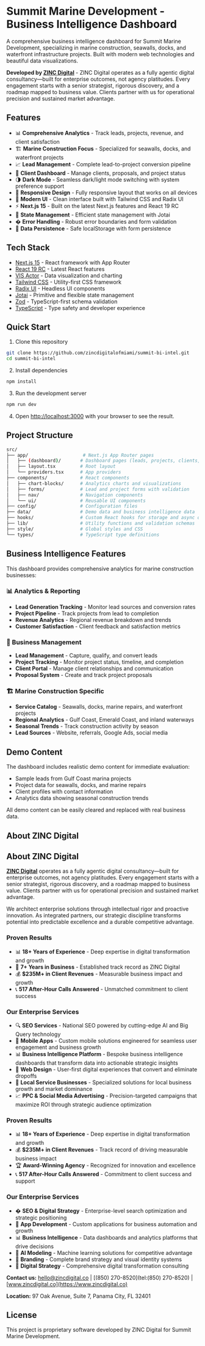 # Summit Marine Development - Business Intelligence Dashboard

A comprehensive business intelligence dashboard for Summit Marine Development, specializing in marine construction, seawalls, docks, and waterfront infrastructure projects. Built with modern web technologies and beautiful data visualizations.

**Developed by [ZINC Digital](https://www.zincdigital.co)** - ZINC Digital operates as a fully agentic digital consultancy—built for enterprise outcomes, not agency platitudes. Every engagement starts with a senior strategist, rigorous discovery, and a roadmap mapped to business value. Clients partner with us for operational precision and sustained market advantage.

## Features

- 📊 **Comprehensive Analytics** - Track leads, projects, revenue, and client satisfaction
- 🏗️ **Marine Construction Focus** - Specialized for seawalls, docks, and waterfront projects
- 📈 **Lead Management** - Complete lead-to-project conversion pipeline
- 💼 **Client Dashboard** - Manage clients, proposals, and project status
- 🌗 **Dark Mode** - Seamless dark/light mode switching with system preference support
- 📱 **Responsive Design** - Fully responsive layout that works on all devices
- 🎨 **Modern UI** - Clean interface built with Tailwind CSS and Radix UI
- ⚡️ **Next.js 15** - Built on the latest Next.js features and React 19 RC
- 🔄 **State Management** - Efficient state management with Jotai
- �️ **Error Handling** - Robust error boundaries and form validation
- 💾 **Data Persistence** - Safe localStorage with form persistence

## Tech Stack

- [Next.js 15](https://nextjs.org/) - React framework with App Router
- [React 19 RC](https://react.dev/) - Latest React features
- [VIS Actor](https://visactor.io/) - Data visualization and charting
- [Tailwind CSS](https://tailwindcss.com/) - Utility-first CSS framework
- [Radix UI](https://radix-ui.com/) - Headless UI components
- [Jotai](https://jotai.org/) - Primitive and flexible state management
- [Zod](https://zod.dev/) - TypeScript-first schema validation
- [TypeScript](https://www.typescriptlang.org/) - Type safety and developer experience

## Quick Start

1. Clone this repository

```bash
git clone https://github.com/zincdigitalofmiami/summit-bi-intel.git
cd summit-bi-intel
```

2. Install dependencies

```bash
npm install
```

3. Run the development server

```bash
npm run dev
```

4. Open [http://localhost:3000](http://localhost:3000) with your browser to see the result.

## Project Structure

```bash
src/
├── app/                    # Next.js App Router pages
│   ├── (dashboard)/       # Dashboard pages (leads, projects, clients, etc.)
│   ├── layout.tsx         # Root layout
│   └── providers.tsx      # App providers
├── components/            # React components
│   ├── chart-blocks/      # Analytics charts and visualizations
│   ├── forms/             # Lead and project forms with validation
│   ├── nav/               # Navigation components
│   └── ui/                # Reusable UI components
├── config/                # Configuration files
├── data/                  # Demo data and business intelligence data
├── hooks/                 # Custom React hooks for storage and async operations
├── lib/                   # Utility functions and validation schemas
├── style/                 # Global styles and CSS
└── types/                 # TypeScript type definitions
```

## Business Intelligence Features

This dashboard provides comprehensive analytics for marine construction businesses:

### 📊 Analytics & Reporting
- **Lead Generation Tracking** - Monitor lead sources and conversion rates
- **Project Pipeline** - Track projects from lead to completion
- **Revenue Analytics** - Regional revenue breakdown and trends
- **Customer Satisfaction** - Client feedback and satisfaction metrics

### 💼 Business Management
- **Lead Management** - Capture, qualify, and convert leads
- **Project Tracking** - Monitor project status, timeline, and completion
- **Client Portal** - Manage client relationships and communication
- **Proposal System** - Create and track project proposals

### 🏗️ Marine Construction Specific
- **Service Catalog** - Seawalls, docks, marine repairs, and waterfront projects
- **Regional Analytics** - Gulf Coast, Emerald Coast, and inland waterways
- **Seasonal Trends** - Track construction activity by season
- **Lead Sources** - Website, referrals, Google Ads, social media

## Demo Content

The dashboard includes realistic demo content for immediate evaluation:
- Sample leads from Gulf Coast marina projects
- Project data for seawalls, docks, and marine repairs
- Client profiles with contact information
- Analytics data showing seasonal construction trends

All demo content can be easily cleared and replaced with real business data.

## About ZINC Digital

## About ZINC Digital

**[ZINC Digital](https://www.zincdigital.co)** operates as a fully agentic digital consultancy—built for enterprise outcomes, not agency platitudes. Every engagement starts with a senior strategist, rigorous discovery, and a roadmap mapped to business value. Clients partner with us for operational precision and sustained market advantage.

We architect enterprise solutions through intellectual rigor and proactive innovation. As integrated partners, our strategic discipline transforms potential into predictable excellence and a durable competitive advantage.

### Proven Results
- 📊 **18+ Years of Experience** - Deep expertise in digital transformation and growth
- 🏢 **7+ Years in Business** - Established track record as ZINC Digital
- 💰 **$235M+ in Client Revenues** - Measurable business impact and growth
- 📞 **517 After-Hour Calls Answered** - Unmatched commitment to client success

### Our Enterprise Services
- 🔍 **SEO Services** - National SEO powered by cutting-edge AI and Big Query technology
- 📱 **Mobile Apps** - Custom mobile solutions engineered for seamless user engagement and business growth
- 📊 **Business Intelligence Platform** - Bespoke business intelligence dashboards that transform data into actionable strategic insights
- 🎨 **Web Design** - User-first digital experiences that convert and eliminate dropoffs
- 🏢 **Local Service Businesses** - Specialized solutions for local business growth and market dominance
- 📈 **PPC & Social Media Advertising** - Precision-targeted campaigns that maximize ROI through strategic audience optimization

### Proven Results
- 📊 **18+ Years of Experience** - Deep expertise in digital transformation and growth
- 💰 **$235M+ in Client Revenues** - Track record of driving measurable business impact
- 🏆 **Award-Winning Agency** - Recognized for innovation and excellence
- 📞 **517 After-Hour Calls Answered** - Commitment to client success and support

### Our Enterprise Services
- � **SEO & Digital Strategy** - Enterprise-level search optimization and strategic positioning
- 📱 **App Development** - Custom applications for business automation and growth
- 📊 **Business Intelligence** - Data dashboards and analytics platforms that drive decisions
- 🤖 **AI Modeling** - Machine learning solutions for competitive advantage
- 🎨 **Branding** - Complete brand strategy and visual identity systems
- 🚀 **Digital Strategy** - Comprehensive digital transformation consulting

**Contact us:** [hello@zincdigital.co](mailto:hello@zincdigital.co) | [(850) 270-8520](tel:(850) 270-8520) | [www.zincdigital.co](https://www.zincdigital.co)

**Location:** 97 Oak Avenue, Suite 7, Panama City, FL 32401

## License

This project is proprietary software developed by ZINC Digital for Summit Marine Development.
